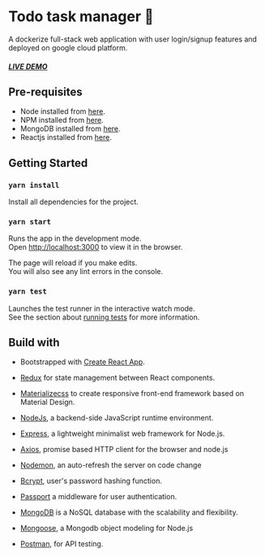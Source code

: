 # Todo task manager 📌

A dockerize full-stack web application with user login/signup features and deployed on google cloud platform.

##### [LIVE DEMO](https://todo-app-258100.appspot.com/)

## Pre-requisites
- Node installed from [here](https://nodejs.org/en/download/).
- NPM installed from [here](https://www.npmjs.com/get-npm).
- MongoDB installed from [here](https://docs.mongodb.com/manual/administration/install-community/).
- Reactjs installed from [here](https://reactjs.org/docs/getting-started.html).

## Getting Started

### `yarn install`

Install all dependencies for the project.

### `yarn start`

Runs the app in the development mode.<br />
Open [http://localhost:3000](http://localhost:3000) to view it in the browser.

The page will reload if you make edits.<br />
You will also see any lint errors in the console.

### `yarn test`

Launches the test runner in the interactive watch mode.<br />
See the section about [running tests](https://facebook.github.io/create-react-app/docs/running-tests) for more information.

## Build with

* Bootstrapped with [Create React App](https://github.com/facebook/create-react-app).
* [Redux](https://redux.js.org/) for state management between React components.
* [Materializecss](https://materializecss.com/) to create responsive front-end framework based on Material Design.

* [NodeJs](https://nodejs.org/en/), a backend-side JavaScript runtime environment.
* [Express](https://expressjs.com/), a lightweight minimalist web framework for Node.js.
* [Axios](https://github.com/mzabriskie/axios), promise based HTTP client for the browser and node.js
* [Nodemon](https://nodemon.io/), an auto-refresh the server on code change
* [Bcrypt](https://github.com/dcodeIO/bcrypt.js/blob/master/README.md), user's password hashing function.
* [Passport](http://www.passportjs.org/docs/authenticate/) a middleware for user authentication.

* [MongoDB](https://www.mongodb.com/) is a NoSQL database with the scalability and flexibility.
* [Mongoose](http://mongoosejs.com/), a Mongodb object modeling for Node.js
* [Postman](https://www.getpostman.com/), for API testing.

